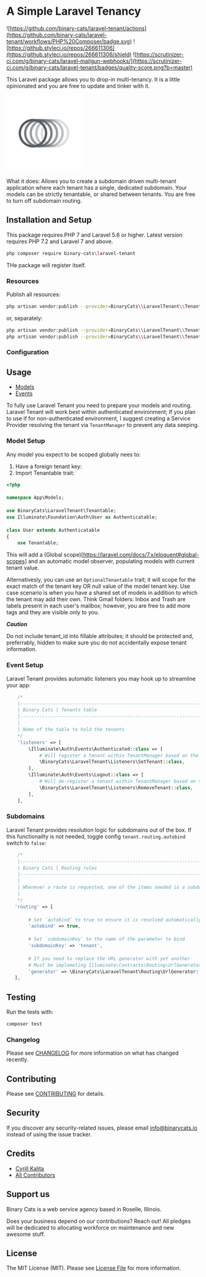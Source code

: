 # A Simple Laravel Tenancy

![https://github.com/binary-cats/laravel-tenant/actions](https://github.com/binary-cats/laravel-tenant/workflows/PHP%20Composer/badge.svg)
![https://github.styleci.io/repos/266611306](https://github.styleci.io/repos/266611306/shield)
![https://scrutinizer-ci.com/g/binary-cats/laravel-mailgun-webhooks/](https://scrutinizer-ci.com/g/binary-cats/laravel-tenant/badges/quality-score.png?b=master)

This Laravel package allows you to drop-in multi-tenancy. It is a little opinionated and you are free to update and tinker with it.

<img src="resources/img/laravel-tenant.png" alt="Laravel Tenant" width="200"/>

What it does: Allows you to create a subdomain driven multi-tenant application where each tenant has a single, dedicated subdomain. Your models can be strictly tenantable, or shared between tenants. You are free to turn off subdomain routing.

## Installation and Setup

This package requires PHP 7 and Laravel 5.6 or higher. Latest version requires PHP 7.2 and Laravel 7 and above.

```bash
php composer require binary-cats\laravel-tenant
```

THe package will register itself.

### Resources

Publish all resources:

```bash
php artisan vendor:publish --provider=BinaryCats\\LaravelTenant\\TenantServiceProvider
```
or, separately:
```bash
php artisan vendor:publish --provider=BinaryCats\\LaravelTenant\\TenantServiceProvider --tag=migrations
php artisan vendor:publish --provider=BinaryCats\\LaravelTenant\\TenantServiceProvider --tag=config
```

### Configuration

## Usage

* [Models](#model-setup)
* [Events](#event-setup)

To fully use Laravel Tenant you need to prepare your models and routing. Laravel Tenant will work best within authenticated environment; If you plan to use if for non-authenticated environment, I suggest creating a Service Provider resolving the tenant via `TenantManager` to prevent any data seeping.

### Model Setup

Any model you expect to be scoped globally nees to:

1. Have a foreign tenant key:
2. Import Tenantable trait:

```php
<?php

namespace App\Models;

use BinaryCats\LaravelTenant\Tenantable;
use Illuminate\Foundation\Auth\User as Authenticatable;

class User extends Authenticatable
{
    use Tenantable;
```

This will add a (Global scope)[https://laravel.com/docs/7.x/eloquent#global-scopes] and an automatic model observer, populating models with current tenant value.

Alternativesly, you can use an `OptionalTenantable` trait; it will scope for the exact match of the tenant key OR null value of the model tenant key. Use case scenario is when you have a shared set of models in addition to which the tenant may add their own. Think Gmail folders: Inbox and Trash are labels present in each user's mailbox; however, you are free to add more tags and they are visible only to you.

**_Caution_**

Do not include tenant_id into fillable attributes; it should be protected and, preferrably, hidden to make sure you do not accidentally expose tenant information.

### Event Setup

Laravel Tenant provides automatic listeners you may hook up to streamline your app:
```php
    /*
    |--------------------------------------------------------------------------
    | Binary Cats | Tenants table
    |--------------------------------------------------------------------------
    |
    | Name of the table to hold the tenants
    */
    'listeners' => [
        \Illuminate\Auth\Events\Authenticated::class => [
            # Will register a tenant within TenantManager based on the tenant of the authenticated user
            \BinaryCats\LaravelTenant\Listeners\SetTenant::class,
        ],
        \Illuminate\Auth\Events\Logout::class => [
            # Will de-register a tenant within TenantManager based on the tenant of the user being loged out
            \BinaryCats\LaravelTenant\Listeners\RemoveTenant::class,
        ],
    ],
```

### Subdomains
Laravel Tenant provides resolution logic for subdomains out of the box. If this functionailty is not needed, toggle config `tenant.routing.autobind` switch to `false`:

```php
    /*
    |--------------------------------------------------------------------------
    | Binary Cats | Routing rules
    |--------------------------------------------------------------------------
    |
    | Whenever a route is requested, one of the items needed is a subdomain.
    |
    */
   'routing' => [

        # Set `autobind` to true to ensure it is resolved automatically
        'autobind' => true,

        # Set `subdomainKey` to the name of the parameter to bind
        'subdomainKey' => 'tenant',

        # If you need to replace the URL generator with yet another
        # Must be implemeting Illuminate\Contracts\Routing\UrlGenerator
        'generator' => \BinaryCats\LaravelTenant\Routing\UrlGenerator::class,
   ],
```

## Testing

Run the tests with:

```bash
composer test
```

### Changelog

Please see [CHANGELOG](CHANGELOG.md) for more information on what has changed recently.

## Contributing

Please see [CONTRIBUTING](CONTRIBUTING.md) for details.

## Security

If you discover any security-related issues, please email info@binarycats.io instead of using the issue tracker.

## Credits

- [Cyrill Kalita](https://bitbucket.org/cyrillkalita)
- [All Contributors](../../contributors)

## Support us
Binary Cats is a web service agency based in Roselle, Illinois.

Does your business depend on our contributions? Reach out!
All pledges will be dedicated to allocating workforce on maintenance and new awesome stuff.

## License

The MIT License (MIT). Please see [License File](LICENSE.md) for more information.

